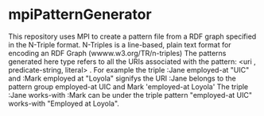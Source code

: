# mpiPatternGenerator
This repository uses MPI to create a pattern file from a RDF graph specified in the 
N-Triple format. N-Triples is a line-based, plain text format for encoding an RDF Graph (wwww.w3.org/TR/n-triples)
The patterns generated <subject-type predicate-string object-type > here type refers to all the URIs 
associated with the pattern: <uri , predicate-string, literal> . For example the triple :Jane employed-at  "UIC"
and :Mark employed at "Loyola" signifys the URI :Jane belongs to the pattern group employed-at UIC and Mark 'employed-at Loyola' 
The triple  :Jane works-with :Mark can be under the triple pattern "employed-at UIC" works-with "Employed at Loyola".

